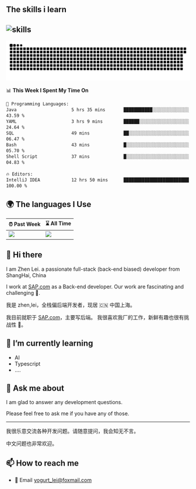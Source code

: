 ## The skills i learn

![skills](https://skillicons.dev/icons?i=js,ts,nodejs,androidstudio,apple,azure,bash,discord,docker,django,eclipse,express,git,github,githubactions,gitlab,gmail,go,gradle,grafana,idea,ai,java,jenkins,jest,jquery,kafka,kubernetes,linux,md,maven,mongodb,mysql,nestjs,nginx,notion,npm,obsidian,postgres,postman,powershell,prometheus,pycharm,py,redis,regex,spring,sqlite,stackoverflow,sublime,scala,selenium,svg,swift,vscode,vite,vitest,vue,webstorm,yarn)
---

[![](https://raw.githubusercontent.com/Yogurt-lei/Yogurt-lei/main/github-snake.svg)](https://github.com/Yogurt-lei)

<!--START_SECTION:waka-->
📊 **This Week I Spent My Time On** 

```text
💬 Programming Languages: 
Java                     5 hrs 35 mins       ███████████░░░░░░░░░░░░░░   43.59 % 
YAML                     3 hrs 9 mins        ██████░░░░░░░░░░░░░░░░░░░   24.64 % 
SQL                      49 mins             ██░░░░░░░░░░░░░░░░░░░░░░░   06.47 % 
Bash                     43 mins             █░░░░░░░░░░░░░░░░░░░░░░░░   05.70 % 
Shell Script             37 mins             █░░░░░░░░░░░░░░░░░░░░░░░░   04.83 % 

🔥 Editors: 
IntelliJ IDEA            12 hrs 50 mins      █████████████████████████   100.00 % 
```


<!--END_SECTION:waka-->


## 🌍 The languages I Use

| ⏰ Past Week                                                                                                                                                  | ⌛️ All Time                                                                                                                                                  |
| :------------------------------------------------------------------------------------------------------------------------------------------------------------ | :------------------------------------------------------------------------------------------------------------------------------------------------------------ |
| <a href="https://wakatime.com/@9a64fd4e-85ff-48a6-a0c1-e09ecd80bab9"> <img src="https://wakatime.com/share/@9a64fd4e-85ff-48a6-a0c1-e09ecd80bab9/5f97c4a7-f918-43db-bace-c48898f1cd61.svg" height="300px"></a> | <a href="https://wakatime.com/@9a64fd4e-85ff-48a6-a0c1-e09ecd80bab9"><img src="https://wakatime.com/share/@9a64fd4e-85ff-48a6-a0c1-e09ecd80bab9/455e730b-0452-4b83-9bc2-fb46e42553a7.svg" height="300px"></a> |

## 👋 Hi there

I am Zhen Lei. a passionate full-stack (back-end biased) developer from ShangHai, China

I work at [SAP.com](https://www.sap.com) as a Back-end developer.
Our work are fascinating and challenging 💪.

我是 zhen,lei，全栈偏后端开发者，现居 🇨🇳 中国上海。

我目前就职于 [SAP.com](https://www.sap.cn)，主要写后端。
我很喜欢我厂的工作，新鲜有趣也很有挑战性 💪。

## 🌱 I’m currently learning

- AI
- Typescript
- ....

## 💬 Ask me about

I am glad to answer any development questions.

Please feel free to ask me if you have any of those.

---

我很乐意交流各种开发问题。请随意提问，我会知无不言。

中文问题也非常欢迎。

## 📫 How to reach me

- 📧 Email [yogurt_lei@foxmail.com](mailto:yogurt_lei@foxmail.com)
